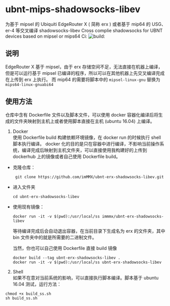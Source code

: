 # ubnt-mips-shadowsocks-libev
为基于 mipsel 的 Ubiquiti EdgeRouter X ( 简称 erx ) 或者基于 mip64 的 USG、er-4 等交叉编译 shadowsocks-libev
Cross complie shadowsocks for UBNT devices based on mipsel or mips64
Ci: <img src="https://travis-ci.org/imMMX/ubnt-erx-shadowsocks-libev.svg?branch=master" alt="build:">
## 说明

EdgeRouter X 基于 mipsel，由于 erx 存储空间不足，无法直接在机器上编译，但是可以运行基于 mipsel 已编译的程序，所以可以在其他机器上先交叉编译完成在上传到 erx 上执行。 而 mip64 的需要将脚本中的 `mipsel-linux-gnu` 替换为 `mips64-linux-gnuabi64`

## 使用方法
仓库中含有 Dockerfile 文件以及脚本文件，可以使用 docker 容器化编译后将生成的文件夹映射到主机上或者使用脚本直接在主机 (ubuntu 16.04) 上编译。

1. Docker  
使用 Dockerfile build 构建依赖环境镜像，在 docker run 的时候执行 shell 脚本执行编译。 docker 化的目的是只在容器中进行编译，不影响当前操作系统，编译完成后映射到主机文件夹，可以直接使用我构建好的上传到 dockerhub 上的镜像或者自己使用 Dockerfile build。
* 克隆仓库：
  ```
   git clone https://github.com/imMMX/ubnt-erx-shadowsocks-libev.git
  ```
* 进入文件夹
  ```
  cd ubnt-erx-shadowsocks-libev
  ```

* 使用现有镜像：
  ```
  docker run -it -v $(pwd):/usr/local/ss immmx/ubnt-erx-shadowsocks-libev
  ```
  等待编译完成后会自动退出容器，在当前目录下生成名为 erx 的文件夹，其中 bin 文件夹中的就是所需要的二进制文件。

  当然，你也可以自己使用 Dockerfile 直接 build 镜像
  ```
  docker build --tag ubnt-erx-shadowsocks-libev .
  docker run -it -v $(pwd):/usr/local/ss ubnt-erx-shadowsocks-libev
  ```
  
2. Shell  
如果不在意对当前系统的影响，可以直接执行脚本编译。脚本基于 ubuntu 16.04 测试，运行方法：   
  ```
  chmod +x build_ss.sh
  sh build_ss.sh
  ```


